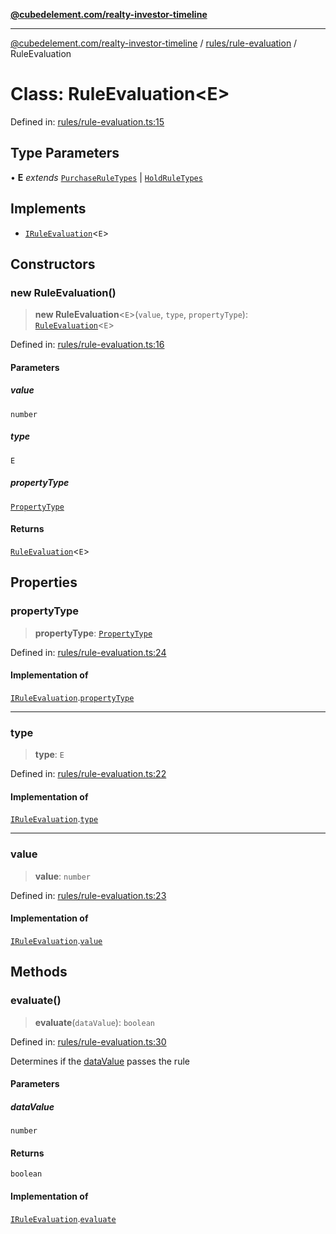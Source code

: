 [**@cubedelement.com/realty-investor-timeline**](../../../index.md)

---

[@cubedelement.com/realty-investor-timeline](../../../modules.md) / [rules/rule-evaluation](../index.md) / RuleEvaluation

# Class: RuleEvaluation\<E\>

Defined in: [rules/rule-evaluation.ts:15](https://github.com/kvernon/realty-investor-timeline/blob/d14161e46dc540b751017ae4b2cfca53cbab658c/src/rules/rule-evaluation.ts#L15)

## Type Parameters

• **E** _extends_ [`PurchaseRuleTypes`](../../purchase-rule-types/enumerations/PurchaseRuleTypes.md) \| [`HoldRuleTypes`](../../hold-rule-types/enumerations/HoldRuleTypes.md)

## Implements

- [`IRuleEvaluation`](../interfaces/IRuleEvaluation.md)\<`E`\>

## Constructors

### new RuleEvaluation()

> **new RuleEvaluation**\<`E`\>(`value`, `type`, `propertyType`): [`RuleEvaluation`](RuleEvaluation.md)\<`E`\>

Defined in: [rules/rule-evaluation.ts:16](https://github.com/kvernon/realty-investor-timeline/blob/d14161e46dc540b751017ae4b2cfca53cbab658c/src/rules/rule-evaluation.ts#L16)

#### Parameters

##### value

`number`

##### type

`E`

##### propertyType

[`PropertyType`](../../../properties/property-type/enumerations/PropertyType.md)

#### Returns

[`RuleEvaluation`](RuleEvaluation.md)\<`E`\>

## Properties

### propertyType

> **propertyType**: [`PropertyType`](../../../properties/property-type/enumerations/PropertyType.md)

Defined in: [rules/rule-evaluation.ts:24](https://github.com/kvernon/realty-investor-timeline/blob/d14161e46dc540b751017ae4b2cfca53cbab658c/src/rules/rule-evaluation.ts#L24)

#### Implementation of

[`IRuleEvaluation`](../interfaces/IRuleEvaluation.md).[`propertyType`](../interfaces/IRuleEvaluation.md#propertytype)

---

### type

> **type**: `E`

Defined in: [rules/rule-evaluation.ts:22](https://github.com/kvernon/realty-investor-timeline/blob/d14161e46dc540b751017ae4b2cfca53cbab658c/src/rules/rule-evaluation.ts#L22)

#### Implementation of

[`IRuleEvaluation`](../interfaces/IRuleEvaluation.md).[`type`](../interfaces/IRuleEvaluation.md#type)

---

### value

> **value**: `number`

Defined in: [rules/rule-evaluation.ts:23](https://github.com/kvernon/realty-investor-timeline/blob/d14161e46dc540b751017ae4b2cfca53cbab658c/src/rules/rule-evaluation.ts#L23)

#### Implementation of

[`IRuleEvaluation`](../interfaces/IRuleEvaluation.md).[`value`](../interfaces/IRuleEvaluation.md#value)

## Methods

### evaluate()

> **evaluate**(`dataValue`): `boolean`

Defined in: [rules/rule-evaluation.ts:30](https://github.com/kvernon/realty-investor-timeline/blob/d14161e46dc540b751017ae4b2cfca53cbab658c/src/rules/rule-evaluation.ts#L30)

Determines if the [dataValue](RuleEvaluation.md#datavalue) passes the rule

#### Parameters

##### dataValue

`number`

#### Returns

`boolean`

#### Implementation of

[`IRuleEvaluation`](../interfaces/IRuleEvaluation.md).[`evaluate`](../interfaces/IRuleEvaluation.md#evaluate)
